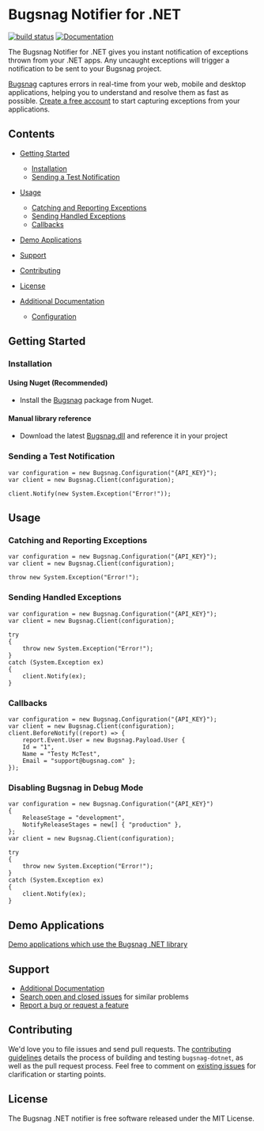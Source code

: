 # Bugsnag Notifier for .NET

[![build status](https://ci.appveyor.com/api/projects/status/github/bugsnag/bugsnag-dotnet?branch=master&svg=true)](https://ci.appveyor.com/project/bugsnag/bugsnag-dotnet)
[![Documentation](https://img.shields.io/badge/documentation-latest-blue.svg)](https://docs.bugsnag.com/platforms/dotnet/)

The Bugsnag Notifier for .NET gives you instant notification of exceptions
thrown from your .NET apps. Any uncaught exceptions will trigger a
notification to be sent to your Bugsnag project.

[Bugsnag](https://www.bugsnag.com) captures errors in real-time from your web,
mobile and desktop applications, helping you to understand and resolve them
as fast as possible. [Create a free account](https://www.bugsnag.com) to start
capturing exceptions from your applications.

Contents
--------

- [Getting Started](#getting-started)
	- [Installation](#installation)
	- [Sending a Test Notification](#sending-a-test-notification)
- [Usage](#usage)
	- [Catching and Reporting Exceptions](#catching-and-reporting-exceptions)
	- [Sending Handled Exceptions](#sending-handled-exceptions)
	- [Callbacks](#callbacks)
- [Demo Applications](#demo-applications)
- [Support](#support)
- [Contributing](#contributing)
- [License](#license)

- [Additional Documentation](https://docs.bugsnag.com/platforms/dotnet/)
	- [Configuration](https://docs.bugsnag.com/platforms/dotnet/other/configuration-options/)



Getting Started
---------------

### Installation

#### Using Nuget (Recommended)
- Install the [Bugsnag](https://www.nuget.org/packages/Bugsnag/) package from Nuget.

#### Manual library reference
- Download the latest [Bugsnag.dll](https://github.com/bugsnag/bugsnag-dotnet/releases/latest) and reference it in your project

### Sending a Test Notification

```
var configuration = new Bugsnag.Configuration("{API_KEY}");
var client = new Bugsnag.Client(configuration);

client.Notify(new System.Exception("Error!"));
```

Usage
-----

### Catching and Reporting Exceptions

```
var configuration = new Bugsnag.Configuration("{API_KEY}");
var client = new Bugsnag.Client(configuration);

throw new System.Exception("Error!");
```

### Sending Handled Exceptions

```
var configuration = new Bugsnag.Configuration("{API_KEY}");
var client = new Bugsnag.Client(configuration);

try
{
	throw new System.Exception("Error!");
}
catch (System.Exception ex)
{
	client.Notify(ex);
}
```

### Callbacks

```
var configuration = new Bugsnag.Configuration("{API_KEY}");
var client = new Bugsnag.Client(configuration);
client.BeforeNotify((report) => {
	report.Event.User = new Bugsnag.Payload.User {
    Id = "1",
    Name = "Testy McTest",
    Email = "support@bugsnag.com" };
});
```

### Disabling Bugsnag in Debug Mode

```
var configuration = new Bugsnag.Configuration("{API_KEY}")
{
	ReleaseStage = "development",
	NotifyReleaseStages = new[] { "production" },
};
var client = new Bugsnag.Client(configuration);

try
{
	throw new System.Exception("Error!");
}
catch (System.Exception ex)
{
	client.Notify(ex);
}
```

Demo Applications
-----------------

[Demo applications which use the Bugsnag .NET library](examples/)

Support
-------

* [Additional Documentation](https://docs.bugsnag.com/platforms/dotnet/)
* [Search open and closed issues](https://github.com/bugsnag/bugsnag-dotnet/issues?utf8=✓&q=is%3Aissue) for similar problems
* [Report a bug or request a feature](https://github.com/bugsnag/bugsnag-dotnet/issues/new)

Contributing
------------

We'd love you to file issues and send pull requests. The [contributing guidelines](CONTRIBUTING.md) details the process of building and testing `bugsnag-dotnet`, as well as the pull request process. Feel free to comment on [existing issues](https://github.com/bugsnag/bugsnag-dotnet/issues) for clarification or starting points.

License
-------

The Bugsnag .NET notifier is free software released under the MIT License.
